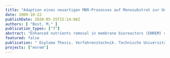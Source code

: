 ```yaml
---
title: "Adaption eines neuartigen MBR-Prozesses auf Monosubstrat zur Untersuchung des mikrobiologischen Stoffwechsels mittels in-vivo C-MNR"
date: 2009-10-22
publishDate: 2020-05-25T15:14:06Z
authors: [ "Bost, M." ]
publication_types: ["7"]
abstract: "Enhanced nutrients removal in membrane bioreactors (ENREM) combines enhanced biological phosphorus removal (EBPR), post-denitrification without additional carbon supply, and membrane filtration in a relatively compact wastewater treatment process [Gnirss et al. 2003]. Since 2006, a demonstration plant of 10 m³ is serving a peripheral area of Berlin to treat the wastewater of about 250 people, following an anaerobic – aerobic – anoxic process scheme [Gnirss et al. 2008]. Post-denitrification without additional carbon supply is quite uncommon because the lack of carbon as electron donor usually results in low endogenous denitrification rates (DNR) below 0.6 mgNO3-N/(goTS h), leading to larger reactor volumes and thus higher investment costs [Kujawa & Klapwijk 1999]. In contrast to that, the ENREM process showed enhanced denitrification rates of 1-2 mgNO3-N/(goTS h), raising the question which carbon source is used to obtain these rates [Adam 2004; Lesjean et al. 2005; Vocks et al. 2005]. To address this question, several batch experiments were conducted using acetate as reactor feed, which is completely consumed by the biomass within the anaerobic phase. These experiments ruled out soluble carbon sources such as extracellular polymeric substances (EPS), lysis/hydrolysis products, or adsorption of acetate [Vocks et al. 2005; Bracklow et al. 2007]. The analysis of polyhydroxyalkanoates (PHAs) and glycogen as intracellular carbon storage compounds typical for EBPR systems showed no clear trend for the anoxic phase. Furthermore, the results showed a carbon recovery rate for the anaerobic phase of only 50-70 %, accounting for PHAs, glycogen, carbon dioxide, soluble COD, and acetate. The experiments also showed that the DNR can be increased by adding higher acetate dosages at the beginning of the process [Nicke 2005; Baumer 2006; Stüber 2007]. These observations led to the assumption that an unknown intracellular carbon storage compound might be formed during the anaerobic phase which serves as carbon source for enhanced denitrification [Lesjean et al. 2008; Vocks 2008]. This study was conducted to prove the theory of an unknown intracellular carbon storage compound used for enhanced denitrification and to identify this compound. In-vivo nuclear magnetic resonance spectroscopy (NMR) has proven to be an adequate tool to analyse metabolic pathways of microorganisms and to identify also unknown compounds [Pereira et al. 1996; Maurer et al. 1997; Jeon & Park 2000; Lemos et al. 2003]. However, NMR requires the use of a single carbon source (monosubstrate) which can be labelled by 13C isotopes. Hence, this study included the adaption of the ENREM process to acetate as monosubstrate in lab scale. A 6 L sequencing batch membrane bioreactor (SBMBR) was inoculated with sludge from the ENREM demonstration plant and stepwise adapted to acetate as single carbon source. The reactor was operated successfully for a period of 190 days and showed phosphorus and nitrogen dynamics typical for the ENREM process. Furthermore, carbon mass balances showed the same recovery rates of 50-70 % like in previous studies, and fluorescence in-situ hybridisation (FISH) showed a high abundance of phosphorus accumulating organisms (PAOs), thus indicating a successful adaption of all ENREM process characteristics to monosubstrate. The continuous long-term operation with a readily biodegradable monosubstrate rules out the presence of slowly biodegradable COD (sbCOD) as carbon source for denitrification."
featured: false
publication: " Diploma Thesis. Verfahrenstechnik. Technische Universität Berlin"
projects: ["enrem"]
---
```


